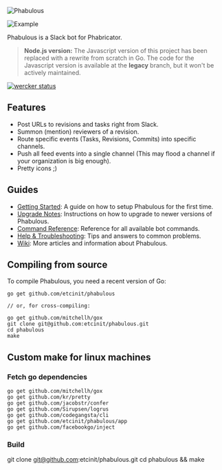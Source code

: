 ![Phabulous](http://i.imgur.com/0ezr6XZ.png)

![Example](http://i.imgur.com/Uv4nVJa.png)

Phabulous is a Slack bot for Phabricator.

> **Node.js version:** The Javascript version of this project has been replaced
with a rewrite from scratch in Go. The code for the Javascript version is
available at the **legacy** branch, but it won't be actively maintained.

[![wercker status](https://app.wercker.com/status/f135144cca86098cea87c00a36dfc564/s/master "wercker status")](https://app.wercker.com/project/bykey/f135144cca86098cea87c00a36dfc564)

## Features

- Post URLs to revisions and tasks right from Slack.
- Summon (mention) reviewers of a revision.
- Route specific events (Tasks, Revisions, Commits) into specific channels.
- Push all feed events into a single channel (This may flood a channel if your
  organization is big enough).
- Pretty icons ;)

## Guides

- [Getting Started](http://phabricator.chromabits.com/w/phabulous/start/):
A guide on how to setup Phabulous for the first time.
- [Upgrade Notes](http://phabricator.chromabits.com/w/phabulous/upgrade/):
Instructions on how to upgrade to newer versions of Phabulous.
- [Command Reference](http://phabricator.chromabits.com/w/phabulous/commands/):
Reference for all available bot commands.
- [Help & Troubleshooting](http://phabricator.chromabits.com/w/phabulous/faq/):
Tips and answers to common problems.
- [Wiki](http://phabricator.chromabits.com/w/phabulous/): More articles and
information about Phabulous.

## Compiling from source

To compile Phabulous, you need a recent version of Go:

```
go get github.com/etcinit/phabulous

// or, for cross-compiling:

go get github.com/mitchellh/gox
git clone git@github.com:etcinit/phabulous.git
cd phabulous
make
```
## Custom make for linux machines
### Fetch go dependencies
```
go get github.com/mitchellh/gox
go get github.com/kr/pretty
go get github.com/jacobstr/confer
go get github.com/Sirupsen/logrus
go get github.com/codegangsta/cli
go get github.com/etcinit/phabulous/app
go get github.com/facebookgo/inject
```
### Build
git clone git@github.com:etcinit/phabulous.git
cd phabulous && make
